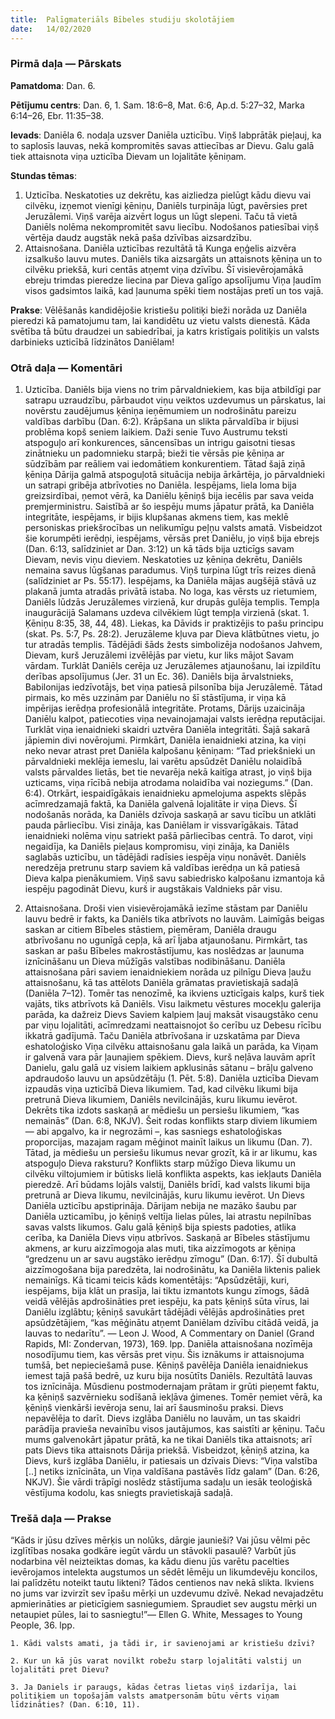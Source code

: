 ```yaml
---
title:  Palīgmateriāls Bībeles studiju skolotājiem
date:   14/02/2020
---
```


### Pirmā daļa — Pārskats

**Pamatdoma**: Dan. 6.

**Pētījumu centrs**: Dan. 6, 1. Sam. 18:6–8, Mat. 6:6, Ap.d. 5:27–32, Marka 6:14–26, Ebr. 11:35–38.

**Ievads**: Daniēla 6. nodaļa uzsver Daniēla uzticību. Viņš labprātāk pieļauj, ka to saplosīs lauvas, nekā kompromitēs savas attiecības ar Dievu. Galu galā tiek attaisnota viņa uzticība Dievam un lojalitāte ķēniņam.

**Stundas tēmas**:

1.	Uzticība. Neskatoties uz dekrētu, kas aizliedza pielūgt kādu dievu vai cilvēku, izņemot vienīgi ķēniņu, Daniēls turpināja lūgt, pavērsies pret Jeruzālemi. Viņš varēja aizvērt logus un lūgt slepeni. Taču tā vietā Daniēls nolēma nekompromitēt savu liecību. Nodošanos patiesībai viņš vērtēja daudz augstāk nekā paša dzīvības aizsardzību.
2.	Attaisnošana. Daniēla uzticības rezultātā tā Kunga eņģelis aizvēra izsalkušo lauvu mutes. Daniēls tika aizsargāts un attaisnots ķēniņa un to cilvēku priekšā, kuri centās atņemt viņa dzīvību. Šī visievērojamākā ebreju trimdas pieredze liecina par Dieva galīgo apsolījumu Viņa ļaudīm visos gadsimtos laikā, kad ļaunuma spēki tiem nostājas pretī un tos vajā.

**Prakse**: Vēlēšanās kandidējošie kristiešu politiķi bieži norāda uz Daniēla pieredzi kā pamatojumu tam, lai kandidētu uz vietu valsts dienestā. Kāda svētība tā būtu draudzei un sabiedrībai, ja katrs kristīgais politiķis un valsts darbinieks uzticībā līdzinātos Daniēlam!

### Otrā daļa — Komentāri

1. Uzticība. Daniēls bija viens no trim pārvaldniekiem, kas bija atbildīgi par satrapu uzraudzību, pārbaudot viņu veiktos uzdevumus un pārskatus, lai novērstu zaudējumus ķēniņa ieņēmumiem un nodrošinātu pareizu valdības darbību (Dan. 6:2). Krāpšana un slikta pārvaldība ir bijusi problēma kopš seniem laikiem. Daži senie Tuvo Austrumu teksti atspoguļo arī konkurences, sāncensības un intrigu gaisotni tiesas zinātnieku un padomnieku starpā; bieži tie vērsās pie ķēniņa ar sūdzībām par reāliem vai iedomātiem konkurentiem. Tātad šajā ziņā ķēniņa Dārija galmā atspoguļotā situācija nebija ārkārtēja, jo pārvaldnieki un satrapi gribēja atbrīvoties no Daniēla. Iespējams, liela loma bija greizsirdībai, ņemot vērā, ka Daniēlu ķēniņš bija iecēlis par sava veida premjerministru. Saistībā ar šo iespēju mums jāpatur prātā, ka Daniēla integritāte, iespējams, ir bijis klupšanas akmens tiem, kas meklē personiskas priekšrocības un nelikumīgu peļņu valsts amatā. Visbeidzot šie korumpēti ierēdņi, iespējams, vērsās pret Daniēlu, jo viņš bija ebrejs (Dan. 6:13, salīdziniet ar Dan. 3:12) un kā tāds bija uzticīgs savam Dievam, nevis viņu dieviem.
Neskatoties uz ķēniņa dekrētu, Daniēls nemaina savus lūgšanas paradumus. Viņš turpina lūgt trīs reizes dienā (salīdziniet ar Ps. 55:17). Iespējams, ka Daniēla mājas augšējā stāvā uz plakanā jumta atradās privātā istaba. No loga, kas vērsts uz rietumiem, Daniēls lūdzās Jeruzālemes virzienā, kur drupās gulēja templis. Tempļa inaugurācijā Salamans uzdeva cilvēkiem lūgt tempļa virzienā (skat. 1. Ķēniņu 8:35, 38, 44, 48). Liekas, ka Dāvids ir praktizējis to pašu principu (skat. Ps. 5:7, Ps. 28:2). Jeruzāleme kļuva par Dieva klātbūtnes vietu, jo tur atradās templis. Tādējādi šāds žests simbolizēja nodošanos Jahvem, Dievam, kurš Jeruzālemi izvēlējās par vietu, kur liks mājot Savam vārdam. Turklāt Daniēls cerēja uz Jeruzālemes atjaunošanu, lai izpildītu derības apsolījumus (Jer. 31 un Ec. 36). Daniēls bija ārvalstnieks, Babilonijas iedzīvotājs, bet viņa patiesā pilsonība bija Jeruzālemē.
Tātad pirmais, ko mēs uzzinām par Daniēlu no šī stāstījuma, ir viņa kā impērijas ierēdņa profesionālā integritāte. Protams, Dārijs uzaicināja Daniēlu kalpot, patiecoties viņa nevainojamajai valsts ierēdņa reputācijai. Turklāt viņa ienaidnieki skaidri uztvēra Daniēla integritāti. Šajā sakarā jāpiemin divi novērojumi. Pirmkārt, Daniēla ienaidnieki atzina, ka viņi neko nevar atrast pret Daniēla kalpošanu ķēniņam: “Tad priekšnieki un pārvaldnieki meklēja iemeslu, lai varētu apsūdzēt Daniēlu nolaidībā valsts pārvaldes lietās, bet tie nevarēja nekā kaitīga atrast, jo viņš bija uzticams, viņa rīcībā nebija atrodama nolaidība vai noziegums.” (Dan. 6:4). Otrkārt, iespaidīgākais ienaidnieku apmelojuma aspekts slēpās acīmredzamajā faktā, ka Daniēla galvenā lojalitāte ir viņa Dievs. Šī nodošanās norāda, ka Daniēls dzīvoja saskaņā ar savu ticību un atklāti pauda pārliecību. Visi zināja, kas Daniēlam ir vissvarīgākais. Tātad ienaidnieki nolēma viņu satriekt pašā pārliecības centrā. To darot, viņi negaidīja, ka Daniēls pieļaus kompromisu, viņi zināja, ka Daniēls saglabās uzticību, un tādējādi radīsies iespēja viņu nonāvēt. Daniēls neredzēja pretrunu starp saviem kā valdības ierēdņa un kā patiesā Dieva kalpa pienākumiem. Viņš savu sabiedrisko kalpošanu izmantoja kā iespēju pagodināt Dievu, kurš ir augstākais Valdnieks pār visu.

2. Attaisnošana. Droši vien visievērojamākā iezīme stāstam par Daniēlu lauvu bedrē ir fakts, ka Daniēls tika atbrīvots no lauvām. Laimīgās beigas saskan ar citiem Bībeles stāstiem, piemēram, Daniēla draugu atbrīvošanu no ugunīgā cepļa, kā arī Ījaba atjaunošanu. Pirmkārt, tas saskan ar pašu Bībeles makrostāstījumu, kas noslēdzas ar ļaunuma iznīcināšanu un Dieva mūžīgās valstības nodibināšanu. Daniēla attaisnošana pāri saviem ienaidniekiem norāda uz pilnīgu Dieva ļaužu attaisnošanu, kā tas attēlots Daniēla grāmatas pravietiskajā sadaļā (Daniēla 7–12). Tomēr tas nenozīmē, ka ikviens uzticīgais kalps, kurš tiek vajāts, tiks atbrīvots kā Daniēls. Visu laikmetu vēstures mocekļu galerija parāda, ka dažreiz Dievs Saviem kalpiem ļauj maksāt visaugstāko cenu par viņu lojalitāti, acīmredzami neattaisnojot šo cerību uz Debesu rīcību ikkatrā gadījumā. Taču Daniēla atbrīvošana ir uzskatāma par Dieva eshatoloģisko Viņa cilvēku attaisnošanu gala laikā un parāda, ka Viņam ir galvenā vara pār ļaunajiem spēkiem. Dievs, kurš neļāva lauvām aprīt Danielu, galu galā uz visiem laikiem apklusinās sātanu – brāļu galveno apdraudošo lauvu un apsūdzētāju (1. Pēt. 5:8).
Daniēla uzticība Dievam izpaudās viņa uzticībā Dieva likumiem. Tad, kad cilvēku likumi bija pretrunā Dieva likumiem, Daniēls nevilcinājās, kuru likumu ievērot. Dekrēts tika izdots saskaņā ar mēdiešu un persiešu likumiem, “kas nemainās” (Dan. 6:8, NKJV). Šeit rodas konflikts starp diviem likumiem — abi apgalvo, ka ir negrozāmi –, kas sasniegs eshatoloģiskas proporcijas, mazajam ragam mēģinot mainīt laikus un likumu (Dan. 7). Tātad, ja mēdiešu un persiešu likumus nevar grozīt, kā ir ar likumu, kas atspoguļo Dieva raksturu? Konflikts starp mūžīgo Dieva likumu un cilvēku viltojumiem ir būtisks lielā konflikta aspekts, kas iekļauts Daniēla pieredzē. Arī būdams lojāls valstij, Daniēls brīdī, kad valsts likumi bija pretrunā ar Dieva likumu, nevilcinājās, kuru likumu ievērot. Un Dievs Daniēla uzticību apstiprināja. 
Dārijam nebija ne mazāko šaubu par Daniēla uzticamību, jo ķēniņš veltīja lielas pūles, lai atrastu nepilnības savas valsts likumos. Galu galā ķēniņš bija spiests padoties, atlika cerība, ka Daniēla Dievs viņu atbrīvos. Saskaņā ar Bībeles stāstījumu akmens, ar kuru aizzīmogoja alas muti, tika aizzīmogots ar ķēniņa “gredzenu un ar savu augstāko ierēdņu zīmogu” (Dan. 6:17). Šī dubultā aizzīmogošana bija paredzēta, lai nodrošinātu, ka Daniēla liktenis paliek nemainīgs. Kā ticami teicis kāds komentētājs: “Apsūdzētāji, kuri, iespējams, bija klāt un prasīja, lai tiktu izmantots kungu zīmogs, šādā veidā vēlējās apdrošināties pret iespēju, ka pats ķēniņš sūta vīrus, lai Daniēlu izglābtu; ķēniņš savukārt tādējādi vēlējās apdrošināties pret apsūdzētājiem, “kas mēģinātu atņemt Daniēlam dzīvību citādā veidā, ja lauvas to nedarītu”. — Leon J. Wood, A Commentary on Daniel (Grand Rapids, MI: Zondervan, 1973), 169. lpp.
Daniēla attaisnošana nozīmēja nosodījumu tiem, kas vērsās pret viņu. Šis iznākums ir attaisnojuma tumšā, bet nepieciešamā puse. Ķēniņš pavēlēja Daniēla ienaidniekus iemest tajā pašā bedrē, uz kuru bija nosūtīts Daniēls. Rezultātā lauvas tos iznīcināja. Mūsdienu postmodernajam prātam ir grūti pieņemt faktu, ka ķēniņš sazvērnieku sodīšanā iekļāva ģimenes. Tomēr ņemiet vērā, ka ķēniņš vienkārši ievēroja senu, lai arī šausminošu praksi. Dievs nepavēlēja to darīt. Dievs izglāba Daniēlu no lauvām, un tas skaidri parādīja pravieša nevainību visos jautājumos, kas saistīti ar ķēniņu. Taču mums galvenokārt jāpatur prātā, ka ne tikai Daniēls tika attaisnots; arī pats Dievs tika attaisnots Dārija priekšā. Visbeidzot, ķēniņš atzina, ka Dievs, kurš izglāba Daniēlu, ir patiesais un dzīvais Dievs: “Viņa valstība [..] netiks iznīcināta, un Viņa valdīšana pastāvēs līdz galam” (Dan. 6:26, NKJV). Šie vārdi trāpīgi noslēdz stāstījuma sadaļu un iesāk teoloģiskā vēstījuma kodolu, kas sniegts pravietiskajā sadaļā.

### Trešā daļa — Prakse

“Kāds ir jūsu dzīves mērķis un nolūks, dārgie jaunieši? Vai jūsu vēlmi pēc izglītības nosaka godkāre iegūt vārdu un stāvokli pasaulē? Varbūt jūs nodarbina vēl neizteiktas domas, ka kādu dienu jūs varētu pacelties ievērojamos intelekta augstumos un sēdēt lēmēju un likumdevēju koncilos, lai palīdzētu noteikt tautu likteni? Tādos centienos nav nekā slikta. Ikviens no jums var izvirzīt sev īpašu mērķi un uzdevumu dzīvē. Nekad nevajadzētu apmierināties ar pieticīgiem sasniegumiem. Spraudiet sev augstu mērķi un netaupiet pūles, lai to sasniegtu!”— Ellen G. White, Messages to Young People, 36. lpp.

`1.	Kādi valsts amati, ja tādi ir, ir savienojami ar kristiešu dzīvi?`

`2.	Kur un kā jūs varat novilkt robežu starp lojalitāti valstij un lojalitāti pret Dievu?`

`3.	Ja Daniels ir paraugs, kādas četras lietas viņš izdarīja, lai politiķiem un topošajām valsts amatpersonām būtu vērts viņam līdzināties? (Dan. 6:10, 11).`